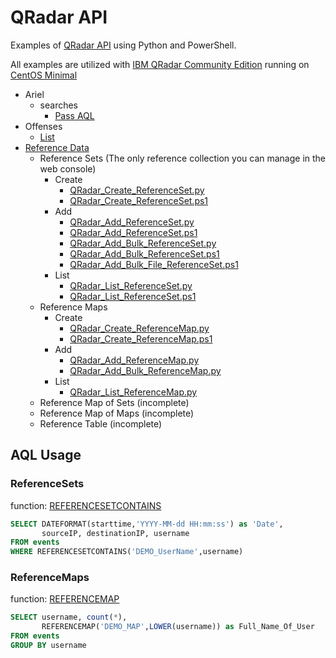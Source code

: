 # QRadar API

Examples of [QRadar API](https://www.ibm.com/support/knowledgecenter/SSKMKU/com.ibm.qradar.doc_cloud/c_rest_api_getting_started.html) using Python and PowerShell.

All examples are utilized with [IBM QRadar Community Edition](https://developer.ibm.com/qradar/ce/) running on [CentOS Minimal](https://www.centos.org/download/)
* Ariel
    * searches
        * [Pass AQL](https://github.com/stahler/QRadar/blob/master/Ariel/searches/QRadar_AQL.py)
* Offenses
    * [List](https://github.com/stahler/QRadar/blob/master/Offenses/QRadar_List_Offenses.py)
* [Reference Data](https://www.ibm.com/support/knowledgecenter/en/SS42VS_7.3.1/com.ibm.qradar.doc/c_qradar_adm_ref_data_collection_overview.html)
    * Reference Sets (The only reference collection you can manage in the web console)
        * Create
            * [QRadar_Create_ReferenceSet.py](https://github.com/stahler/QRadar/blob/master/ReferenceData/ReferenceSets/QRadar_Create_ReferenceSet.py)
            * [QRadar_Create_ReferenceSet.ps1](https://github.com/stahler/QRadar/blob/master/ReferenceData/ReferenceSets/QRadar_Create_ReferenceSet.ps1)
        * Add
            * [QRadar_Add_ReferenceSet.py](https://github.com/stahler/QRadar/blob/master/ReferenceData/ReferenceSets/QRadar_Add_ReferenceSet.py)
            * [QRadar_Add_ReferenceSet.ps1](https://github.com/stahler/QRadar/blob/master/ReferenceData/ReferenceSets/QRadar_Add_ReferenceSet.ps1)
            * [QRadar_Add_Bulk_ReferenceSet.py](https://github.com/stahler/QRadar/blob/master/ReferenceData/ReferenceSets/QRadar_Add_Bulk_ReferenceSet.py)
            * [QRadar_Add_Bulk_ReferenceSet.ps1](https://github.com/stahler/QRadar/blob/master/ReferenceData/ReferenceSets/QRadar_Add_Bulk_ReferenceSet.ps1)
            * [QRadar_Add_Bulk_File_ReferenceSet.ps1](https://github.com/stahler/QRadar/blob/master/ReferenceData/ReferenceSets/QRadar_Add_Bulk_File_ReferenceSet.ps1)
        * List
            * [QRadar_List_ReferenceSet.py](https://github.com/stahler/QRadar/blob/master/ReferenceData/ReferenceSets/QRadar_List_ReferenceSet.py)
            * [QRadar_List_ReferenceSet.ps1](https://github.com/stahler/QRadar/blob/master/ReferenceData/ReferenceSets/QRadar_List_ReferenceSet.ps1)
    * Reference Maps
        * Create
            * [QRadar_Create_ReferenceMap.py](https://github.com/stahler/QRadar/blob/master/ReferenceData/ReferenceMaps/QRadar_Create_ReferenceMap.py)
            * [QRadar_Create_ReferenceMap.ps1](https://github.com/stahler/QRadar/blob/master/ReferenceData/ReferenceMaps/QRadar_Create_ReferenceMap.ps1)
        * Add
            * [QRadar_Add_ReferenceMap.py](https://github.com/stahler/QRadar/blob/master/ReferenceData/ReferenceMaps/QRadar_Add_ReferenceMap.py)
            * [QRadar_Add_Bulk_ReferenceMap.py](https://github.com/stahler/QRadar/blob/master/ReferenceData/ReferenceMaps/QRadar_Add_Bulk_ReferenceMap.py)
        * List
            * [QRadar_List_ReferenceMap.py](https://github.com/stahler/QRadar/blob/master/ReferenceData/ReferenceMaps/QRadar_List_ReferenceMap.py)
    * Reference Map of Sets (incomplete)
    * Reference Map of Maps (incomplete)
    * Reference Table (incomplete)

## AQL Usage
### ReferenceSets
function: [REFERENCESETCONTAINS](https://www.ibm.com/support/knowledgecenter/en/SS42VS_7.3.1/com.ibm.qradar.doc/r_aql_data_functions.html#r_aql_supported_functions__REFERENCESETCONTAINS)
```sql
SELECT DATEFORMAT(starttime,'YYYY-MM-dd HH:mm:ss') as 'Date',
       sourceIP, destinationIP, username
FROM events
WHERE REFERENCESETCONTAINS('DEMO_UserName',username)
```
### ReferenceMaps
function: [REFERENCEMAP](https://www.ibm.com/support/knowledgecenter/en/SS42VS_7.3.1/com.ibm.qradar.doc/r_aql_data_functions.html#r_aql_supported_functions__REFERENCEMAP)
```sql
SELECT username, count(*),
       REFERENCEMAP('DEMO_MAP',LOWER(username)) as Full_Name_Of_User
FROM events
GROUP BY username
```
